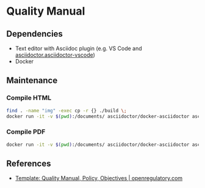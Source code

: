 # Quality Manual

## Dependencies

- Text editor with Asciidoc plugin (e.g. VS Code and [asciidoctor.asciidoctor-vscode](https://marketplace.visualstudio.com/items?itemName=asciidoctor.asciidoctor-vscode))
- Docker

## Maintenance

### Compile HTML

```sh
find . -name "img" -exec cp -r {} ./build \;
docker run -it -v $(pwd):/documents/ asciidoctor/docker-asciidoctor asciidoctor ./src/index.adoc --out-file ./build/quality-manual.html
```

### Compile PDF

```sh
docker run -it -v $(pwd):/documents/ asciidoctor/docker-asciidoctor asciidoctor-pdf ./src/index.adoc --out-file ./build/quality-manual.pdf
```

## References

- [Template: Quality Manual, Policy, Objectives | openregulatory.com](https://openregulatory.com/or_template/quality-manual-policy-objectives/) 
